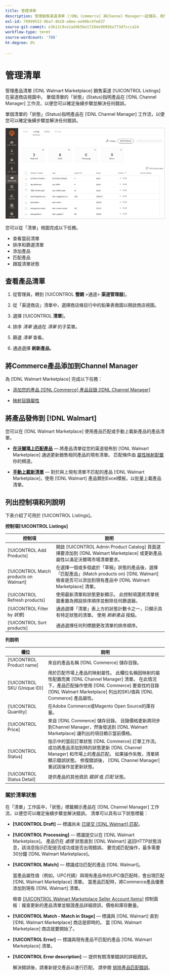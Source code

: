 ```yaml
---
title: 管理清單
description: 管理銷售渠道清單 [!DNL Commerce] 與Channel Manager一起儲存，用於Adobe Commerce和Magento Open Source。
exl-id: 70999552-9ba7-4b10-a8ee-ee99bc4fe837
source-git-commit: e3b12c9ce1ad4b5be17284e98956a773d7ccca24
workflow-type: tm+mt
source-wordcount: '788'
ht-degree: 0%

---
```


# 管理清單

管理產品清單 [!DNL Walmart Marketplace] 銷售渠道 [!UICONTROL Listings] 在渠道商店視圖中。 單個清單的「狀態」(Status)指明產品在 [!DNL Channel Manager] 工作流，以便您可以確定後續步驟並解決任何錯誤。

單個清單的「狀態」(Status)指明產品在 [!DNL Channel Manager] 工作流，以便您可以確定後續步驟並解決任何錯誤。

![連接的銷售渠道的清單頁面](assets/product-listing-landing.png)

您可以從「清單」視圖完成以下任務。

* 查看當前清單
* 排序和篩選清單
* 添加產品
* 匹配產品
* 跟蹤清單狀態

## 查看產品清單

1. 從管理員，轉到 [!UICONTROL **營銷** >通道> **渠道管理器**]。

1. 從「渠道商店」清單中，選擇商店條目行中的鉛筆表徵圖以開啟商店視圖。

1. 選擇 [!UICONTROL **清單**]。

1. 排序 *清單* 通過在 *清單* 的子菜單。

1. 篩選 *清單* 查看。

1. 通過選擇 **刷新產品**。

## 將Commerce產品添加到Channel Manager

為 [!DNL Walmart Marketplace] 完成以下任務：

* [添加您的產品 [!DNL Commerce] 產品目錄 [!DNL Channel Manager]](add-products-to-channel-store.md)

* [映射目錄屬性](map-catalog-attributes.md#configure-product-attribute-settings)

## 將產品發佈到 [!DNL Walmart]

您可以在 [!DNL Walmart Marketplace] 使用產品匹配或手動上載新產品的產品清單。

* **[在沃爾瑪上匹配產品](publish-listings-to-marketplace.md)** — 將產品清單從您的渠道發佈到 [!DNL Walmart Marketplace] 通過更新銷售相同產品的現有清單。 匹配條件由 [屬性映射配置](map-catalog-attributes.md) 你的頻道。

* **[手動上載新清單](publish-listings-to-marketplace.md#upload-new-product-listings)** — 對於與上現有清單不匹配的產品 [!DNL Walmart Marketplace]，使用 [!DNL Walmart] 產品類別Excel模板，以批量上載產品清單。

## 列出控制項和列說明

下表介紹了可用於 [!UICONTROL Listings]。

**控制項[!UICONTROL Listings]**

| **控制項** | **說明** |
|----------------------------------------|--------------------------------------------------------------------------------------------------------------------------------------------------------------------------------------------------------------|
| [!UICONTROL Add Products] | 開啟 [!UICONTROL Admin Product Catalog] 頁面選擇要添加到 [!DNL Walmart Marketplace] 或更新產品屬性以滿足沃爾瑪市場清單要求。 |
| [!UICONTROL Match products on Walmart] | 在選擇一個或多個處於「草稿」狀態的產品後，選擇「匹配產品」(Match products on) [!DNL Walmart] 檢查是否可以添加到現有產品中 [!DNL Walmart Marketplace] 清單。 |
| [!UICONTROL Refresh products] | 使用最新清單和狀態更新顯示。 此控制項還將清單視圖重置為預設排序順序並刪除任何篩選器。 |
| [!UICONTROL Filter by *狀態*] | 通過選擇「清單」表上方的狀態計數卡之一，只顯示具有特定狀態的清單。 使用 *刷新產品* 按鈕。 |
| [!UICONTROL Sort products] | 通過選擇任何列標題更改清單的排序順序。 |


**列說明**

| **欄位** | **說明** |
|------------------------------|-----------------------------------------------------------------------------------------------------------------------------------------------------------------------------------------------------------------------------------------------------------------------------------------------------------------------------------------------------------------------------------------------------------------------|
| [!UICONTROL Product name] | 來自的產品名稱 [!DNL Commerce] 儲存目錄。 |
| [!UICONTROL SKU (Unique ID)] | 用於匹配市場上產品的映射屬性。 此欄位名稱因映射的屬性配置而異 [!DNL Channel Manager] 清單。 在此情況下，產品匹配操作使用 [!DNL Commerce] 要查找的目錄 [!DNL Walmart Marketplace]  列出的SKU值與 [!DNL Commerce] 產品屬性。 |
| [!UICONTROL  Quantity] | 在Adobe Commerce或Magento Open Source的庫存量。 |
| [!UICONTROL Price] | 來自 [!DNL Commerce] 儲存目錄。 目錄價格更新將同步到Channel Manager，然後發送到 [!DNL Walmart Marketplace]  讓列出的項目顯示當前價格。 |
| [!UICONTROL Status] | 指示中的當前訂單狀態 [!DNL Commerce] 訂單工作流。 成功將產品添加到時的狀態更新 [!DNL Channel Manager] 和市場上的產品匹配。 如果操作失敗，清單將顯示錯誤狀態。 修復錯誤後， [!DNL Channel Manager] 重試該操作並更新狀態。 |
| [!UICONTROL Status Detail] | 提供產品的其他資訊 *錯誤* 或 *匹配* 狀態。 |

### 關於清單狀態

在「清單」工作區中，「狀態」標籤顯示產品在 [!DNL Channel Manager] 工作流，以便您可以確定後續步驟並解決錯誤。 清單可以具有以下狀態標籤：

* **[!UICONTROL Draft]** — 標識尚未 [已提交 [!DNL Walmart] 匹配](publish-listings-to-marketplace.md#match-products)。

* **[!UICONTROL Processing]** — 標識提交以在 [!DNL Walmart Marketplace]。 產品仍在 *處理* 狀態直到 [!DNL Walmart] 返回HTTP狀態消息，該消息指示匹配是否成功或是否出現錯誤。 要完成匹配操作，最多需要30分鐘 [!DNL Walmart Marketplace]。

* **[!UICONTROL Match]** — 標識成功匹配的產品 [!DNL Walmart]。

   當產品屬性值（例如，UPC代碼）與現有產品中的UPC值匹配時，會出現匹配[!DNL Walmart Marketplace] 清單。 當產品匹配時，將Commerce產品優惠添加到現有 [!DNL Walmart] 清單。

   檢查 [[!UICONTROL Walmart Marketplace Seller Account Items]](https://seller.walmart.com/items-and-inventory/manage-items) 控制面板：複查更新的產品清單並驗證產品詳細資訊、價格和庫存數量。

* **[!UICONTROL Match - Match in Stage]** — 標識與 [!DNL Walmart] 直到 [!DNL Walmart Marketplace] 商店是即時的。 當 [!DNL Walmart Marketplace] 商店就要開始了。

* **[!UICONTROL Error]** — 標識與現有產品不匹配的產品 [!DNL Walmart Marketplace] 清單。

* **[!UICONTROL Error description]** — 提供有關清單錯誤的詳細資訊。

   解決錯誤後，請重新提交產品以進行匹配。 請參閱 [排除產品匹配錯誤](publish-listings-to-marketplace.md#troubleshoot-product-match-errors)。
